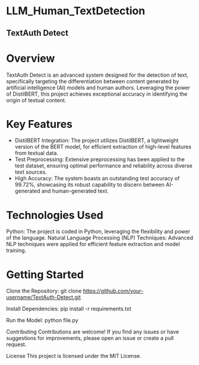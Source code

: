 # LLM_Human_TextDetection
## TextAuth Detect
# Overview
TextAuth Detect is an advanced system designed for the detection of text, specifically targeting the differentiation between content generated by artificial intelligence (AI) models and human authors. Leveraging the power of DistilBERT, this project achieves exceptional accuracy in identifying the origin of textual content.

# Key Features
- DistilBERT Integration: The project utilizes DistilBERT, a lightweight version of the BERT model, for efficient extraction of high-level features from textual data.
- Test Preprocessing: Extensive preprocessing has been applied to the test dataset, ensuring optimal performance and reliability across diverse text sources.
- High Accuracy: The system boasts an outstanding test accuracy of 99.72%, showcasing its robust capability to discern between AI-generated and human-generated text.

# Technologies Used
Python: The project is coded in Python, leveraging the flexibility and power of the language.
Natural Language Processing (NLP) Techniques: Advanced NLP techniques were applied for efficient feature extraction and model training.

# Getting Started
Clone the Repository:
git clone https://github.com/your-username/TextAuth-Detect.git

Install Dependencies:
pip install -r requirements.txt

Run the Model:
python file.py

Contributing
Contributions are welcome! If you find any issues or have suggestions for improvements, please open an issue or create a pull request.

License
This project is licensed under the MIT License.



